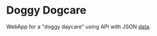 # Doggy Dogcare
WebApp for a "doggy daycare" using API with JSON [data](https://majazocom.github.io/Data/dogs.json).

